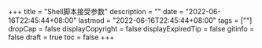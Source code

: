 +++
title = "Shell脚本接受参数"
description = ""
date = "2022-06-16T22:45:44+08:00"
lastmod = "2022-06-16T22:45:44+08:00"
tags = [""]
dropCap = false
displayCopyright = false
displayExpiredTip = false
gitinfo = false
draft = true
toc = false
+++
